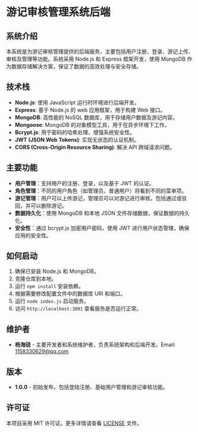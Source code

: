# 游记审核管理系统后端

## 系统介绍

本系统是为游记审核管理提供的后端服务，主要包括用户注册、登录、游记上传、审核及管理等功能。系统采用 Node.js 和 Express 框架开发，使用 MongoDB 作为数据存储解决方案，保证了数据的高效处理与安全存储。

## 技术栈

- **Node.js**: 使用 JavaScript 运行时环境进行后端开发。
- **Express**: 基于 Node.js 的 web 应用框架，用于构建 Web 接口。
- **MongoDB**: 高性能的 NoSQL 数据库，用于存储用户数据及游记内容。
- **Mongoose**: MongoDB 的对象模型工具，用于在异步环境下工作。
- **Bcrypt.js**: 用于密码的哈希处理，增强系统安全性。
- **JWT (JSON Web Tokens)**: 实现无状态的认证机制。
- **CORS (Cross-Origin Resource Sharing)**: 解决 API 跨域请求问题。

## 主要功能

- **用户管理**：支持用户的注册、登录，以及基于 JWT 的认证。
- **角色管理**：不同的用户角色（如管理员、普通用户）将看到不同的菜单项。
- **游记管理**：用户可以上传游记，管理员可以对游记进行审核，包括通过或驳回，并可以删除游记。
- **数据持久化**：使用 MongoDB 和本地 JSON 文件存储数据，保证数据的持久化。
- **安全性**：通过 bcrypt.js 加密用户密码，使用 JWT 进行用户状态管理，确保应用的安全性。

## 如何启动

1. 确保已安装 Node.js 和 MongoDB。
2. 克隆仓库到本地。
3. 运行 `npm install` 安装依赖。
4. 根据需要修改配置文件中的数据库 URI 和端口。
5. 运行 `node index.js` 启动服务。
6. 访问 `http://localhost:3001` 查看服务是否运行正常。


## 维护者

- **杨海锐** - 主要开发者和系统维护者，负责系统架构和后端开发。Email: 1158330629@qq.com

## 版本

- **1.0.0** - 初始发布，包括登陆注册、基础用户管理和游记审核功能。

## 许可证

本项目采用 MIT 许可证。更多详情请查看 [LICENSE](LICENSE) 文件。

